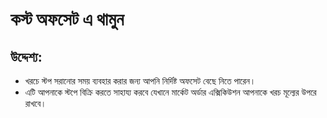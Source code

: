 # কস্ট অফসেট এ থামুন

## উদ্দেশ্য:

- খরচে স্টপ সরানোর সময় ব্যবহার করার জন্য আপনি নির্দিষ্ট অফসেট বেছে নিতে পারেন। 
- এটি আপনাকে স্টপে বিক্রি করতে সাহায্য করবে যেখানে মার্কেট অর্ডার এক্সিকিউশন আপনাকে খরচ মূল্যের উপরে রাখবে।
